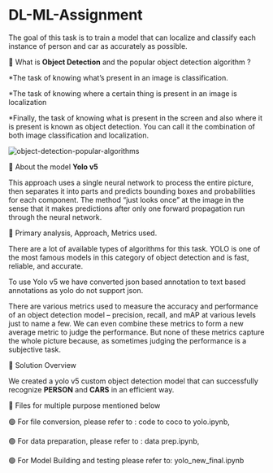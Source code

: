 # DL-ML-Assignment
The goal of this task is to train a model that can localize and classify each instance of person and car as accurately as possible.

🔴 What is **Object Detection** and the popular object detection algorithm ?

*The task of knowing what’s present in an image is classification.

*The task of knowing where a certain thing is present in an image is localization

*Finally, the task of knowing what is present in the screen and also where it is present is known as object detection. You can call it the combination of both image classification and localization.

![object-detection-popular-algorithms](https://user-images.githubusercontent.com/34507725/151908663-c5d5fad7-dab3-4d59-8c36-a0f3ba9059e1.png)

🔴 About the model **Yolo v5**

This approach uses a single neural network to process the entire picture, then separates it into parts and predicts bounding boxes and probabilities for each component. The method “just looks once” at the image in the sense that it makes predictions after only one forward propagation run through the neural network.

🔴 Primary analysis, Approach, Metrics used.

There are a lot of available types of algorithms for this task. YOLO is one of the most famous models in this category of object detection and is fast, reliable, and accurate.

To use Yolo v5 we have converted json based annotation to text based annotations as yolo do not support json.

There are various metrics used to measure the accuracy and performance of an object detection model – precision, recall, and mAP at various levels just to name a few. We can even combine these metrics to form a new average metric to judge the performance. But none of these metrics capture the whole picture because, as sometimes judging the performance is a subjective task.

🔴 Solution Overview

We created a yolo v5 custom object detection model that can successfully recognize **PERSON** and **CARS** in an efficient way.

🔴 Files for multiple purpose mentioned below

🟢 For file conversion, please refer to : code to coco to yolo.ipynb,

🟢 For data preparation, please refer to : data prep.ipynb,

🟢 For Model Building and testing please refer to: yolo_new_final.ipynb

